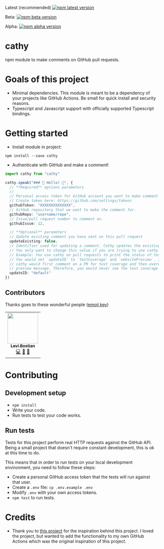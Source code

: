 [npm]: https://www.npmjs.com/package/cathy

Latest (recommended) [![npm latest version](https://img.shields.io/npm/v/cathy/latest.svg)][npm]  

Beta: [![npm beta version](https://img.shields.io/npm/v/cathy/beta.svg)][npm]  

Alpha: [![npm alpha version](https://img.shields.io/npm/v/cathy/alpha.svg)][npm]  

# cathy

npm module to make comments on GitHub pull requests.

# Goals of this project

- Minimal dependencies. This module is meant to be a dependency of your projects like GitHub Actions. Be small for quick install and security reasons.
- Typescript and Javascript support with officially supported Typescript bindings.

# Getting started

- Install module in project:

```
npm install --save cathy
```

- Authenticate with GitHub and make a comment!

```ts
import cathy from "cathy"

cathy.speak("### 👋 Hello! 👋", {
  // **Required** options parameters
  //
  // Personal access token for GitHub account you want to make comment for.
  // Create token here: https://github.com/settings/tokens
  githubToken: "XXXXXXXXXXXXXX",
  // GitHub repository that we want to make the comment for.
  githubRepo: "username/repo",
  // Issue/pull request number to comment on.
  githubIssue: 12,

  // **Optional** parameters
  // Update existing comment you have sent on this pull request
  updateExisting: false,
  // Identifier used for updating a comment. Cathy updates the existing comment with the provided ID.
  // You only want to change this value if you are trying to use cathy to send multiple unique comments.
  // Example: You use cathy on pull requests to print the status of test coverage *and* a website preview.
  // You would set `updateID` to `testCoverage` and `websitePreview`. If you keep `default` for both,
  // cathy would first comment on a PR for test coverage and then overwrite that comment with the website
  // preview message. Therefore, you would never see the test coverage menu.
  updateID: "default"
})
```

## Contributors

Thanks goes to these wonderful people ([emoji key](https://allcontributors.org/docs/en/emoji-key))

<!-- ALL-CONTRIBUTORS-LIST:START - Do not remove or modify this section -->
<!-- prettier-ignore-start -->
<!-- markdownlint-disable -->
<table>
  <tr>
    <td align="center"><a href="https://github.com/levibostian"><img src="https://avatars1.githubusercontent.com/u/2041082?v=4" width="100px;" alt=""/><br /><sub><b>Levi Bostian</b></sub></a><br /><a href="https://github.com/levibostian/cathy/commits?author=levibostian" title="Code">💻</a> <a href="https://github.com/levibostian/cathy/commits?author=levibostian" title="Documentation">📖</a> <a href="#maintenance-levibostian" title="Maintenance">🚧</a></td>
  </tr>
</table>

<!-- markdownlint-enable -->
<!-- prettier-ignore-end -->

<!-- ALL-CONTRIBUTORS-LIST:END -->

# Contributing

## Development setup

- `npm install`
- Write your code.
- Run tests to test your code works.

## Run tests

Tests for this project perform real HTTP requests against the GitHub API. Being a small project that doesn't require constant development, this is ok at this time to do.

This means that in order to run tests on your local development environment, you need to follow these steps:

- Create a personal GitHub access token that the tests will run against that user.
- Create a `.env` file: `cp .env.example .env`
- Modify `.env` with your own access tokens.
- `npm test` to run tests.

# Credits

- Thank you to [this project](https://github.com/marocchino/sticky-pull-request-comment) for the inspiration behind this project. I loved the project, but wanted to add the functionality to my own GitHub Actions which was the original inspiration of this project.
